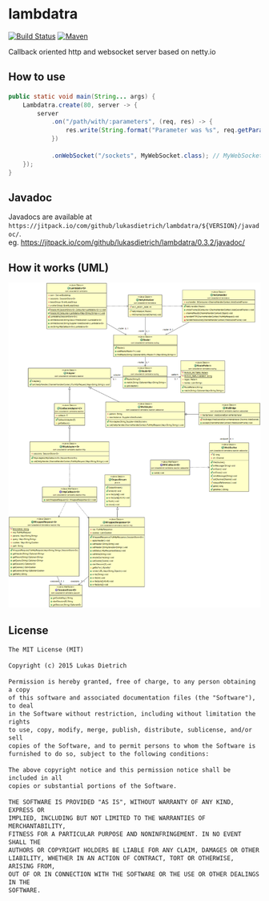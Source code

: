 # lambdatra
[![Build Status](https://drone.io/github.com/lukasdietrich/lambdatra/status.png)](https://drone.io/github.com/lukasdietrich/lambdatra/latest)
[![Maven](https://img.shields.io/github/release/lukasdietrich/lambdatra.svg?label=JitPack%20Maven&style=flat-square)](https://jitpack.io/#lukasdietrich/lambdatra)

Callback oriented http and websocket server based on netty.io

## How to use

```java
public static void main(String... args) {
    Lambdatra.create(80, server -> {
        server
            .on("/path/with/:parameters", (req, res) -> {
                res.write(String.format("Parameter was %s", req.getParam("parameters").get()));
            })
			
		    .onWebSocket("/sockets", MyWebSocket.class); // MyWebSocket has to extend WebSocket
	});
}
```

## Javadoc

Javadocs are available at `https://jitpack.io/com/github/lukasdietrich/lambdatra/${VERSION}/javadoc/`.  
eg. <https://jitpack.io/com/github/lukasdietrich/lambdatra/0.3.2/javadoc/>

## How it works (UML)

![UML](https://raw.githubusercontent.com/lukasdietrich/lambdatra/master/classes.png)

## License

```plain
The MIT License (MIT)

Copyright (c) 2015 Lukas Dietrich

Permission is hereby granted, free of charge, to any person obtaining a copy
of this software and associated documentation files (the "Software"), to deal
in the Software without restriction, including without limitation the rights
to use, copy, modify, merge, publish, distribute, sublicense, and/or sell
copies of the Software, and to permit persons to whom the Software is
furnished to do so, subject to the following conditions:

The above copyright notice and this permission notice shall be included in all
copies or substantial portions of the Software.

THE SOFTWARE IS PROVIDED "AS IS", WITHOUT WARRANTY OF ANY KIND, EXPRESS OR
IMPLIED, INCLUDING BUT NOT LIMITED TO THE WARRANTIES OF MERCHANTABILITY,
FITNESS FOR A PARTICULAR PURPOSE AND NONINFRINGEMENT. IN NO EVENT SHALL THE
AUTHORS OR COPYRIGHT HOLDERS BE LIABLE FOR ANY CLAIM, DAMAGES OR OTHER
LIABILITY, WHETHER IN AN ACTION OF CONTRACT, TORT OR OTHERWISE, ARISING FROM,
OUT OF OR IN CONNECTION WITH THE SOFTWARE OR THE USE OR OTHER DEALINGS IN THE
SOFTWARE.
```
